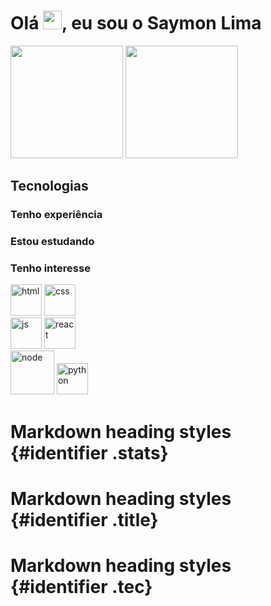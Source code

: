 
<h1>Olá <img src="https://raw.githubusercontent.com/kaueMarques/kaueMarques/master/hi.gif" height="30px">, eu sou o Saymon Lima</h1>

<div class=stats>
  <img height="180em" src="https://github-readme-stats.vercel.app/api?username=Saymondev00&show_icons=true&theme=tokyonight&include_all_commits=true&count_private=true"/>
  <img height="180em" src="https://github-readme-stats.vercel.app/api/top-langs/?username=Saymondev00&layout=compact&langs_count=7&theme=tokyonight"/>
</div>

<h2> Tecnologias</h2>
<div class=title>
<h3>Tenho experiência</h3>
<h3>Estou estudando</h3>
<h3>Tenho interesse</h3>
</div>

<div class=tec>
  <div class=xp>
    <img alt="html" height="50" src="https://cdn.jsdelivr.net/gh/devicons/devicon/icons/html5/html5-plain-wordmark.svg" />
    <img alt="css" height="50" src="https://cdn.jsdelivr.net/gh/devicons/devicon/icons/css3/css3-plain-wordmark.svg" />
  </div>

  <div class=std>
  <img alt="js" id="js" height="50" src="https://cdn.jsdelivr.net/gh/devicons/devicon/icons/javascript/javascript-plain.svg" />
  <img alt="react" height="50" src="https://cdn.jsdelivr.net/gh/devicons/devicon/icons/react/react-original-wordmark.svg" />
  </div>
  
  <div class=itr>
  <img alt="node" height="70" src="https://cdn.jsdelivr.net/gh/devicons/devicon/icons/nodejs/nodejs-plain-wordmark.svg" />
  <img alt="python" height="50" src="https://cdn.jsdelivr.net/gh/devicons/devicon/icons/python/python-original-wordmark.svg" /> 
  </div>
</div>

# Markdown heading styles {#identifier .stats}
# Markdown heading styles {#identifier .title}
# Markdown heading styles {#identifier .tec}
